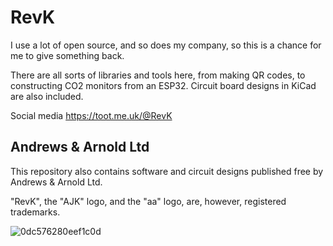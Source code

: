 # RevK

I use a lot of open source, and so does my company, so this is a chance for me to give something back.

There are all sorts of libraries and tools here, from making QR codes, to constructing CO2 monitors from an ESP32. Circuit board designs in KiCad are also included.

Social media https://toot.me.uk/@RevK

## Andrews & Arnold Ltd

This repository also contains software and circuit designs published free by Andrews & Arnold Ltd.

"RevK", the "AJK" logo, and the "aa" logo, are, however, registered trademarks.

![0dc576280eef1c0d](https://user-images.githubusercontent.com/996983/212053244-3f69c59e-5847-4ce7-8f30-9ef50ff6016b.jpeg)
